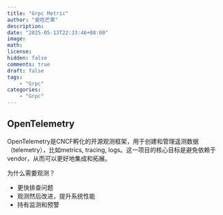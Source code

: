 ```yaml
---
title: "Grpc Metric"
author: "爱吃芒果"
description:
date: "2025-05-13T22:33:46+08:00"
image:
math:
license:
hidden: false
comments: true
draft: false
tags:
    - "Grpc"
categories:
    - "Grpc"
---
```


## OpenTelemetry

OpenTelemetry是CNCF孵化的开源观测框架，用于创建和管理遥测数据（telemetry），比如metrics, tracing, logs。这一项目的核心目标是避免依赖于vendor，从而可以更好地集成和拓展。

为什么需要观测？

- 更快排查问题
- 观测然后改进，提升系统性能
- 持有监测和预警
